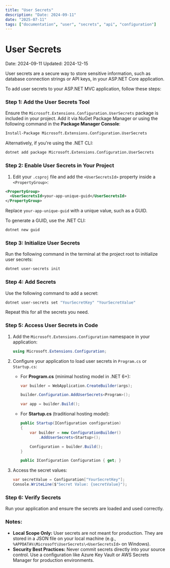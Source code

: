 ```yaml
---
title: "User Secrets"
description: "Date: 2024-09-11"
date: "2025-07-11"
tags: ["documentation", "user", "secrets", "api", "configuration"]
---
```


# User Secrets

Date: 2024-09-11 
Updated: 2024-12-15

User secrets are a secure way to store sensitive information, such as database connection strings or API keys, in your ASP.NET Core application.

To add user secrets to your ASP.NET MVC application, follow these steps:

### Step 1: Add the User Secrets Tool
Ensure the `Microsoft.Extensions.Configuration.UserSecrets` package is included in your project. Add it via NuGet Package Manager or using the following command in the **Package Manager Console**:

```bash
Install-Package Microsoft.Extensions.Configuration.UserSecrets
```

Alternatively, if you're using the .NET CLI:

```bash
dotnet add package Microsoft.Extensions.Configuration.UserSecrets
```

### Step 2: Enable User Secrets in Your Project
1. Edit your `.csproj` file and add the `<UserSecretsId>` property inside a `<PropertyGroup>`:

```xml
<PropertyGroup>
  <UserSecretsId>your-app-unique-guid</UserSecretsId>
</PropertyGroup>
```

Replace `your-app-unique-guid` with a unique value, such as a GUID.

To generate a GUID, use the .NET CLI:

```bash
dotnet new guid
```

### Step 3: Initialize User Secrets
Run the following command in the terminal at the project root to initialize user secrets:

```bash
dotnet user-secrets init
```

### Step 4: Add Secrets
Use the following command to add a secret:

```bash
dotnet user-secrets set "YourSecretKey" "YourSecretValue"
```

Repeat this for all the secrets you need.

### Step 5: Access User Secrets in Code
1. Add the `Microsoft.Extensions.Configuration` namespace in your application:

   ```csharp
   using Microsoft.Extensions.Configuration;
   ```

2. Configure your application to load user secrets in `Program.cs` or `Startup.cs`:

   - For **Program.cs** (minimal hosting model in .NET 6+):
     ```csharp
     var builder = WebApplication.CreateBuilder(args);
     
     builder.Configuration.AddUserSecrets<Program>();

     var app = builder.Build();
     ```

   - For **Startup.cs** (traditional hosting model):
     ```csharp
     public Startup(IConfiguration configuration)
     {
         var builder = new ConfigurationBuilder()
             .AddUserSecrets<Startup>();

         Configuration = builder.Build();
     }

     public IConfiguration Configuration { get; }
     ```

3. Access the secret values:
   ```csharp
   var secretValue = Configuration["YourSecretKey"];
   Console.WriteLine($"Secret Value: {secretValue}");
   ```

### Step 6: Verify Secrets
Run your application and ensure the secrets are loaded and used correctly.

### Notes:
- **Local Scope Only:** User secrets are not meant for production. They are stored in a JSON file on your local machine (e.g., `%APPDATA%\Microsoft\UserSecrets\<UserSecretsId>` on Windows).
- **Security Best Practices:** Never commit secrets directly into your source control. Use a configuration like Azure Key Vault or AWS Secrets Manager for production environments.